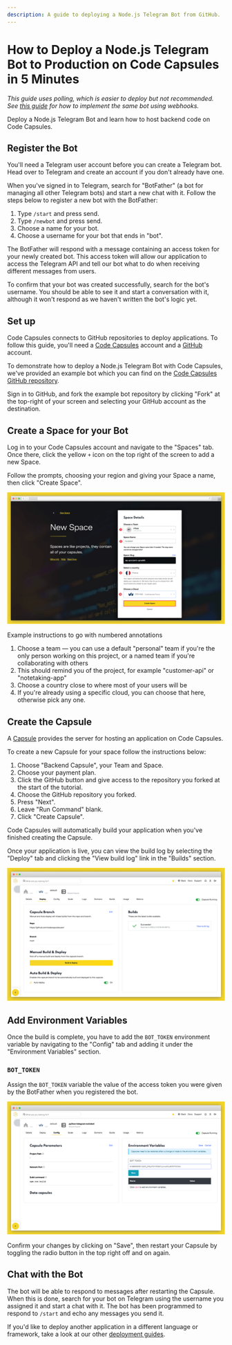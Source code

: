 ```yaml
---
description: A guide to deploying a Node.js Telegram Bot from GitHub.
---
```


# How to Deploy a Node.js Telegram Bot to Production on Code Capsules in 5 Minutes

*This guide uses polling, which is easier to deploy but not recommended. See [this guide](./how-to-deploy-node-telegram-bot-to-production.md) for how to implement the same bot using webhooks.*

Deploy a Node.js Telegram Bot and learn how to host backend code on Code Capsules.

## Register the Bot

You'll need a Telegram user account before you can create a Telegram bot. Head over to Telegram and create an account if you don't already have one.

When you've signed in to Telegram, search for "BotFather" (a bot for managing all other Telegram bots) and start a new chat with it. Follow the steps below to register a new bot with the BotFather:

1. Type `/start` and press send.
2. Type `/newbot` and press send.
3. Choose a name for your bot.
4. Choose a username for your bot that ends in "bot".

The BotFather will respond with a message containing an access token for your newly created bot. This access token will allow our application to access the Telegram API and tell our bot what to do when receiving different messages from users.

To confirm that your bot was created successfully, search for the bot's username. You should be able to see it and start a conversation with it, although it won't respond as we haven't written the bot's logic yet.

## Set up

Code Capsules connects to GitHub repositories to deploy applications. To follow this guide, you'll need a [Code Capsules](https://codecapsules.io/) account and a [GitHub](https://github.com/) account.

To demonstrate how to deploy a Node.js Telegram Bot with Code Capsules, we've provided an example bot which you can find on the [Code Capsules GitHub repository](https://github.com/codecapsules-io/polling-nodejs-telegram-echobot).

Sign in to GitHub, and fork the example bot repository by clicking "Fork" at the top-right of your screen and selecting your GitHub account as the destination.

## Create a Space for your Bot

Log in to your Code Capsules account and navigate to the "Spaces" tab. Once there, click the yellow `+` icon on the top right of the screen to add a new Space. 

Follow the prompts, choosing your region and giving your Space a name, then click "Create Space".

![space name](../.gitbook/assets/chatbots/space-name.png)

Example instructions to go with numbered annotations
1. Choose a team — you can use a default "personal" team if you're the only person working on this project, or a named team if you're collaborating with others
2. This should remind you of the project, for example "customer-api" or "notetaking-app"
3. Choose a country close to where most of your users will be
4. If you're already using a specific cloud, you can choose that here, otherwise pick any one.

## Create the Capsule

A [Capsule](https://codecapsules.io/docs/FAQ/what-is-a-capsule/) provides the server for hosting an application on Code Capsules.

To create a new Capsule for your space follow the instructions below:

1. Choose "Backend Capsule", your Team and Space.
2. Choose your payment plan.
3. Click the GitHub button and give access to the repository you forked at the start of the tutorial.
4. Choose the GitHub repository you forked.
5. Press "Next".
6. Leave "Run Command" blank.
7. Click "Create Capsule".

Code Capsules will automatically build your application when you've finished creating the Capsule. 

Once your application is live, you can view the build log by selecting the "Deploy" tab and clicking the "View build log" link in the "Builds" section.

![Build logs](../.gitbook/assets/chatbots/backend-capsule-build-logs.png)


## Add Environment Variables

Once the build is complete, you have to add the `BOT_TOKEN` environment variable by navigating to the "Config" tab and adding it under the "Environment Variables" section.

### `BOT_TOKEN`

Assign the `BOT_TOKEN` variable the value of the access token you were given by the BotFather when you registered the bot.

![Add a `BOT_TOKEN` Environment Variable](../.gitbook/assets/chatbots/add-bot-token-env-var.png)

Confirm your changes by clicking on "Save", then restart your Capsule by toggling the radio button in the top right off and on again.

## Chat with the Bot

The bot will be able to respond to messages after restarting the Capsule. When this is done, search for your bot on Telegram using the username you assigned it and start a chat with it. The bot has been programmed to respond to `/start` and echo any messages you send it.

If you'd like to deploy another application in a different language or framework, take a look at our other [deployment guides](/docs/deployment/).